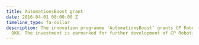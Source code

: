 ```yaml
---
title: AutomationsBoost grant
date: 2016-04-01 08:00:00 Z
timeline_type: fa-dollar
description: The innovation programme ‘AutomationsBoost’ grants CP Robotics 900.000
  DKK. The investment is earmarked for further development of CP Robotics’ technology.
---
```


